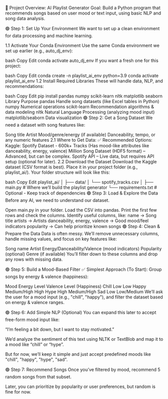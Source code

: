 🎵 Project Overview: AI Playlist Generator
Goal:
Build a Python program that recommends songs based on user mood or text input, using basic NLP and song data analysis.

🟢 Step 1: Set Up Your Environment
We want to set up a clean environment for data processing and machine learning.

1.1 Activate Your Conda Environment
Use the same Conda environment we set up earlier (e.g., auto_dj_env):

bash
Copy
Edit
conda activate auto_dj_env
If you want a fresh one for this project:

bash
Copy
Edit
conda create -n playlist_ai_env python=3.9
conda activate playlist_ai_env
1.2 Install Required Libraries
These will handle data, NLP, and recommendations:

bash
Copy
Edit
pip install pandas numpy scikit-learn nltk matplotlib seaborn
Library	Purpose
pandas	Handle song datasets (like Excel tables in Python)
numpy	Numerical operations
scikit-learn	Recommendation algorithms & data modeling
nltk	Natural Language Processing (analyzing mood input)
matplotlib/seaborn	Data visualization
🟢 Step 2: Get a Song Dataset
We need a dataset with song features like:

Song title
Artist
Mood/genre/energy (if available)
Danceability, tempo, or any numeric features
2.1 Where to Get Data:
✅ Recommended Options:
Kaggle:
Spotify Dataset - 600k+ Tracks (Has mood-like attributes like danceability, energy, valence)
Million Song Dataset (HDF5 format) – Advanced, but can be complex.
Spotify API – Live data, but requires API setup (optional for later).
2.2 Download the Dataset
Download the Kaggle dataset (CSV format is best).
Place it in your project folder (e.g., playlist_ai/).
Your folder structure will look like this:

bash
Copy
Edit
playlist_ai/
│
├── data/
│   └── spotify_tracks.csv
│
├── main.py           # Where we’ll build the playlist generator
└── requirements.txt  # Optional - Keep track of dependencies
🟢 Step 3: Load & Explore the Data
Before any AI, we need to understand our dataset.

Open main.py in your folder.
Load the CSV into pandas.
Print the first few rows and check the columns.
Identify useful columns, like:
name → Song title
artists → Artists
danceability, energy, valence → Good mood/feel indicators
popularity → Can help prioritize known songs
🟢 Step 4: Clean & Prepare the Data
Data is often messy.
We’ll remove unnecessary columns, handle missing values, and focus on key features like:

Song name
Artist
Energy/Danceability/Valence (mood indicators)
Popularity (optional)
Genre (if available)
You’ll filter down to these columns and drop any rows with missing data.

🟢 Step 5: Build a Mood-Based Filter
✅ Simplest Approach (To Start):
Group songs by energy & valence (happiness):

Mood	Energy Level	Valence Level (Happiness)
Chill	Low	Low
Happy	Medium/High	High
Hype	High	Medium/High
Sad	Low	Low/Medium
We’ll ask the user for a mood input (e.g., "chill", "happy"), and filter the dataset based on energy & valence ranges.

🟢 Step 6: Add Simple NLP (Optional)
You can expand this later to accept free-form mood input like:

“I’m feeling a bit down, but I want to stay motivated.”

We’d analyze the sentiment of this text using NLTK or TextBlob and map it to a mood like “chill” or “hype”.

But for now, we’ll keep it simple and just accept predefined moods like "chill", "happy", "hype", "sad".

🟢 Step 7: Recommend Songs
Once you’ve filtered by mood, recommend 5 random songs from that subset.

Later, you can prioritize by popularity or user preferences, but random is fine for now.
